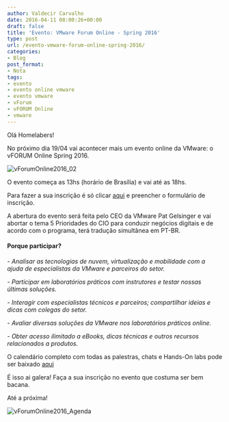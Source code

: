 ```yaml
---
author: Valdecir Carvalho
date: 2016-04-11 08:00:26+00:00
draft: false
title: 'Evento: VMware Forum Online - Spring 2016'
type: post
url: /evento-vmware-forum-online-spring-2016/
categories:
- Blog
post_format:
- Nota
tags:
- evento
- evento online vmware
- evento vmware
- vForum
- vFORUM Online
- vmware
---
```


Olá Homelabers!

No próximo dia 19/04 vai acontecer mais um evento online da VMware: o vFORUM Online Spring 2016.

![vForumOnline2016_02](/imagens/2016/04/vForumOnline2016_02.jpg)


O evento começa as 13hs (horário de Brasília) e vai até as 18hs.

Para fazer a sua inscrição<!-- more --> é só clicar [aqui](https://vts.inxpo.com/scripts/Server.nxp?LASCmd=AI:4;F:QS!10100&ShowKey=29959&LangLocaleID=1046&GroupID=Portuguese&mid=46555&eid=CVMWR000045879637) e preencher o formulário de inscrição.

A abertura do evento será feita pelo CEO da VMware Pat Gelsinger e vai abortar o tema 5 Prioridades do CIO para conduzir negócios digitais e de acordo com o programa, terá tradução simultânea em PT-BR.



#### **Porque participar?**



_- Analisar as tecnologias de nuvem, virtualização e mobilidade com a ajuda de especialistas da VMware e parceiros do setor._

_- Participar em laboratórios práticos com instrutores e testar nossas últimas soluções._

_- Interagir com especialistas técnicos e parceiros; compartilhar ideias e dicas com colegas do setor._

_- Avaliar diversas soluções da VMware nos laboratórios práticos online._

_- Obter acesso ilimitado a eBooks, dicas técnicas e outros recursos relacionados a produtos._

O calendário completo com todas as palestras, chats e Hands-On labs pode ser baixado [aqui](https://presentations.inxpo.com/FileLibrary/2138/22/vForum_Online-3-9-16.pdf)

É isso ai galera! Faça a sua inscrição no evento que costuma ser bem bacana.

Até a próxima!

![vForumOnline2016_Agenda](/imagens/2016/04/vForumOnline2016_01.png)

